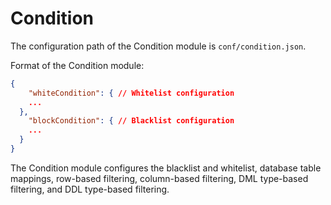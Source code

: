 # Condition

The configuration path of the Condition module is `conf/condition.json`.

Format of the Condition module:

```JSON
{
    "whiteCondition": { // Whitelist configuration
    ...
  },
    "blockCondition": { // Blacklist configuration
    ...
  }
}
```

The Condition module configures the blacklist and whitelist, database table mappings, row-based filtering, column-based filtering, DML type-based filtering, and DDL type-based filtering.
